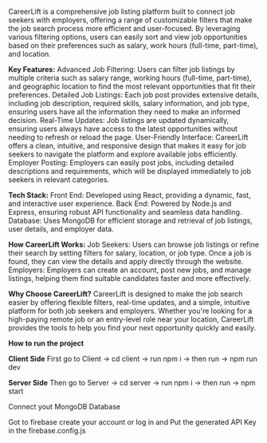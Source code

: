 CareerLift is a comprehensive job listing platform built to connect job seekers with employers, offering a range of customizable filters that make the job search process more efficient and user-focused.
By leveraging various filtering options, users can easily sort and view job opportunities based on their preferences such as salary, work hours (full-time, part-time), and location.

**Key Features:**
Advanced Job Filtering: Users can filter job listings by multiple criteria such as salary range, working hours (full-time, part-time), and geographic location to find the most relevant opportunities that fit their preferences.
Detailed Job Listings: Each job post provides extensive details, including job description, required skills, salary information, and job type, ensuring users have all the information they need to make an informed decision.
Real-Time Updates: Job listings are updated dynamically, ensuring users always have access to the latest opportunities without needing to refresh or reload the page.
User-Friendly Interface: CareerLift offers a clean, intuitive, and responsive design that makes it easy for job seekers to navigate the platform and explore available jobs efficiently.
Employer Posting: Employers can easily post jobs, including detailed descriptions and requirements, which will be displayed immediately to job seekers in relevant categories.

**Tech Stack:**
Front End: Developed using React, providing a dynamic, fast, and interactive user experience.
Back End: Powered by Node.js and Express, ensuring robust API functionality and seamless data handling.
Database: Uses MongoDB for efficient storage and retrieval of job listings, user details, and employer data.

**How CareerLift Works:**
Job Seekers: Users can browse job listings or refine their search by setting filters for salary, location, or job type. Once a job is found, they can view the details and apply directly through the website.
Employers: Employers can create an account, post new jobs, and manage listings, helping them find suitable candidates faster and more effectively.

**Why Choose CareerLift?**
CareerLift is designed to make the job search easier by offering flexible filters, real-time updates, and a simple, intuitive platform for both job seekers and employers.
Whether you're looking for a high-paying remote job or an entry-level role near your location, CareerLift provides the tools to help you find your next opportunity quickly and easily.

**How to run the project**

**Client Side**
First go to Client -> cd client -> run npm i -> then run -> npm run dev

**Server Side**
Then go to Server -> cd server -> run npm i -> then run -> npm start


Connect yout MongoDB Database

Got to firebase create your account or log in and Put the generated API Key in the firebase.config.js
